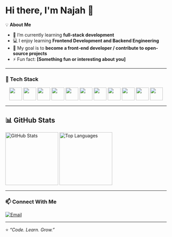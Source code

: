 # Hi there, I'm Najah 👋

<!--
**najbt/najbt** is a ✨ _special_ ✨ repository because its `README.md` (this file) appears on your GitHub profile.

Here are some ideas to get you started:

- 🔭 I’m currently working on ...
- 🌱 I’m currently learning ...
- 👯 I’m looking to collaborate on ...
- 🤔 I’m looking for help with ...
- 💬 Ask me about ...
- 📫 How to reach me: ...
- 😄 Pronouns: ...
- ⚡ Fun fact: ...
-->

💡 **About Me**
- 🌱 I’m currently learning **full-stack development**
- 💻 I enjoy learning **Frontend Development and Backend Engineering**
- 🎯 My goal is to **become a front-end developer / contribute to open-source projects**
- ⚡ Fun fact: **[Something fun or interesting about you]**

---

### 🧰 Tech Stack
<p align="center">
<img src="https://cdn.simpleicons.org/html5/E34F26" width="40" height="40" />
<img src="https://cdn.simpleicons.org/css/663399" width="40" height="40" />
<img src="https://cdn.simpleicons.org/sass/CC6699" width="40" height="40" />
<img src="https://cdn.simpleicons.org/javascript/F7DF1E" width="40" height="40" />
<img src="https://cdn.simpleicons.org/json/F7DF1E" width="40" height="40" />
<img src="https://cdn.simpleicons.org/react/61DAFB" width="40" height="40" />
<img src="https://cdn.simpleicons.org/node.js/5FA04E" width="40" height="40" />
<img src="https://cdn.simpleicons.org/express/000000" width="40" height="40" />
<img src="https://cdn.simpleicons.org/postman/FF6C37" width="40" height="40" />
<img src="https://cdn.simpleicons.org/mongodb/47A248" width="40" height="40" />
<img src="https://cdn.jsdelivr.net/gh/devicons/devicon@latest/icons/insomnia/insomnia-original.svg" width="40" height="40" />
</p>



<!--*(Add or remove badges depending on what you know)*-->

---

## 📊 GitHub Stats
<p>
  <img src="https://github-readme-stats.vercel.app/api?username=najbt&show_icons=true&theme=transparent&hide_border=true" alt="GitHub Stats" height="165" />
  <img src="https://github-readme-stats.vercel.app/api/top-langs/?username=najbt&layout=compact&theme=transparent&hide_border=true" alt="Top Languages" height="165" />
</p>

---

### 📫 Connect With Me
<!--[![LinkedIn](https://img.shields.io/badge/LinkedIn-0077B5?style=for-the-badge&logo=linkedin&logoColor=white)]([your-linkedin-link])-->
[![Email](https://img.shields.io/badge/Email-D14836?style=for-the-badge&logo=gmail&logoColor=white)](mailto:najabatshukur@gmail.com)

---

⭐️ *“Code. Learn. Grow.”*  

